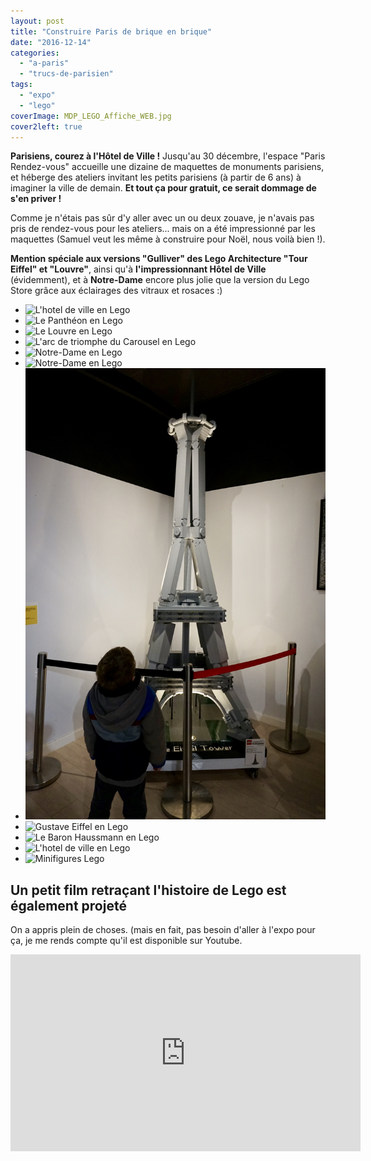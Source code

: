 ```yaml
---
layout: post
title: "Construire Paris de brique en brique"
date: "2016-12-14"
categories: 
  - "a-paris"
  - "trucs-de-parisien"
tags: 
  - "expo"
  - "lego"
coverImage: MDP_LEGO_Affiche_WEB.jpg
cover2left: true
---
```


**Parisiens, courez à l'Hôtel de Ville !** Jusqu'au 30 décembre, l'espace "Paris Rendez-vous" accueille une dizaine de maquettes de monuments parisiens, et héberge des ateliers invitant les petits parisiens (à partir de 6 ans) à imaginer la ville de demain. **Et tout ça pour gratuit, ce serait dommage de s'en priver !**

Comme je n'étais pas sûr d'y aller avec un ou deux zouave, je n'avais pas pris de rendez-vous pour les ateliers... mais on a été impressionné par les maquettes (Samuel veut les même à construire pour Noël, nous voilà bien !).

**Mention spéciale aux versions "Gulliver" des Lego Architecture "Tour Eiffel" et "Louvre"**, ainsi qu'à **l'impressionnant Hôtel de Ville** (évidemment), et à **Notre-Dame** encore plus jolie que la version du Lego Store grâce aux éclairages des vitraux et rosaces :)

<div id="manege-slider" class="splide">
<div class="splide__track">
<ul class="splide__list">
<li class="splide__slide"><img src="/images/fullsizeoutput_9ab6.jpeg" alt="L'hotel de ville en Lego"></li>
<li class="splide__slide"><img src="/images/fullsizeoutput_9aa8.jpeg" alt="Le Panthéon en Lego"></li>
<li class="splide__slide"><img src="/images/fullsizeoutput_9aaa.jpeg" alt="Le Louvre en Lego"></li>
<li class="splide__slide"><img src="/images/fullsizeoutput_9aa9.jpeg" alt="L'arc de triomphe du Carousel en Lego"></li>
<li class="splide__slide"><img src="/images/fullsizeoutput_9aab.jpeg" alt="Notre-Dame en Lego"></li>
<li class="splide__slide"><img src="/images/fullsizeoutput_9aba.jpeg" alt="Notre-Dame en Lego"></li>
<li class="splide__slide"><img src="/images/fullsizeoutput_9ab7.jpeg" alt="La Tour Eiffel en Lego"></li>
<li class="splide__slide"><img src="/images/fullsizeoutput_9ab8.jpeg" alt="Gustave Eiffel en Lego"></li>
<li class="splide__slide"><img src="/images/fullsizeoutput_9ab9.jpeg" alt="Le Baron Haussmann en Lego"></li>
<li class="splide__slide"><img src="/images/fullsizeoutput_9abd.jpeg" alt="L'hotel de ville en Lego"></li>
<li class="splide__slide"><img src="/images/fullsizeoutput_9abb.jpeg" alt="Minifigures Lego"></li>
</ul>
</div>
</div>

## Un petit film retraçant l'histoire de Lego est également projeté

On a appris plein de choses. (mais en fait, pas besoin d'aller à l'expo pour ça, je me rends compte qu'il est disponible sur Youtube.

<div class="center">
<iframe width="560" height="315" src="https://www.youtube.com/embed/tE-ewYaBd5M" frameborder="0" allowfullscreen></iframe>
</div>
